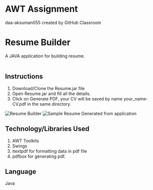 # AWT Assignment
daa-aksuman055 created by GitHub Classroom

# Resume Builder
A JAVA application for building resume.</br></br>
## Instructions
1. Download/Clone the Resume.jar file
2. Open Resume.jar and fill all the details.
3. Click on Generate PDF, your CV will be saved by name your_name-CV.pdf in the same directory.</br>

![Resume Builder](https://github.com/nitcse2018/daa-aksuman055/blob/master/AWT%20Assignment/Resume/sss.PNG)
![Sample Resume Generated from application](https://github.com/nitcse2018/daa-aksuman055/blob/master/AWT%20Assignment/Resume/Resume.png)

## Technology/Libraries Used
1. AWT Toolkits
2. Swings
3. itextpdf for formatting data in pdf file
4. pdfbox for generating pdf.

## Language
Java
